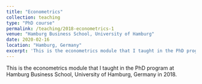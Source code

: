 ```yaml
---
title: "Econometrics"
collection: teaching
type: "PhD course"
permalink: /teaching/2018-econometrics-1
venue: "Hamburg Business School, University of Hamburg"
date: 2020-02-16
location: "Hamburg, Germany"
excerpt: 'This is the econometrics module that I taught in the PhD program at Hamburg Business School, University of Hamburg, Germany in 2018.'
---
```


This is the econometrics module that I taught in the PhD program at Hamburg Business School, University of Hamburg, Germany in 2018.
